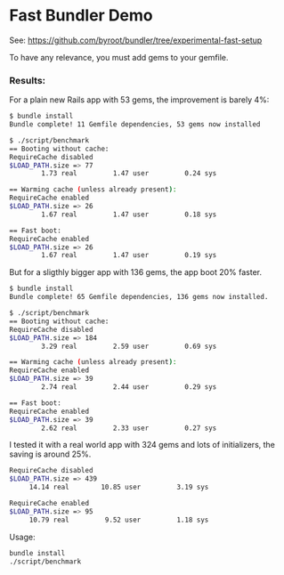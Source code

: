 # Fast Bundler Demo

See: https://github.com/byroot/bundler/tree/experimental-fast-setup

To have any relevance, you must add gems to your gemfile.

### Results:

For a plain new Rails app with 53 gems, the improvement is barely 4%:

```sh
$ bundle install
Bundle complete! 11 Gemfile dependencies, 53 gems now installed

$ ./script/benchmark
== Booting without cache:
RequireCache disabled
$LOAD_PATH.size => 77
        1.73 real         1.47 user         0.24 sys

== Warming cache (unless already present):
RequireCache enabled
$LOAD_PATH.size => 26
        1.67 real         1.47 user         0.18 sys

== Fast boot:
RequireCache enabled
$LOAD_PATH.size => 26
        1.67 real         1.47 user         0.19 sys
```

But for a sligthly bigger app with 136 gems, the app boot 20% faster.

```sh
$ bundle install
Bundle complete! 65 Gemfile dependencies, 136 gems now installed.

$ ./script/benchmark
== Booting without cache:
RequireCache disabled
$LOAD_PATH.size => 184
        3.29 real         2.59 user         0.69 sys

== Warming cache (unless already present):
RequireCache enabled
$LOAD_PATH.size => 39
        2.74 real         2.44 user         0.29 sys

== Fast boot:
RequireCache enabled
$LOAD_PATH.size => 39
        2.62 real         2.33 user         0.27 sys
```

I tested it with a real world app with 324 gems and lots of initializers, the saving is around 25%.

```sh
RequireCache disabled
$LOAD_PATH.size => 439
     14.14 real        10.85 user         3.19 sys

RequireCache enabled
$LOAD_PATH.size => 95
     10.79 real         9.52 user         1.18 sys
```

Usage:

```sh
bundle install
./script/benchmark
```
